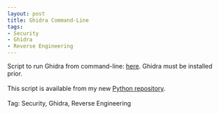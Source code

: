 ```yaml
---
layout: post
title: Ghidra Command-Line
tags:
- Security
- Ghidra
- Reverse Engineering
---
```

Script to run Ghidra from command-line: <a href="https://github.com/StartTheTrip/Python/blob/main/Reverse%20Engineering/ghidra-auto.py">here</a>. Ghidra must be installed prior.<br><br>This script is available from my new <a href="https://github.com/StartTheTrip/Python">Python repository</a>.<br>
<br>
Tag: Security, Ghidra, Reverse Engineering